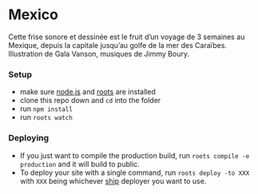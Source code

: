 # Mexico

Cette frise sonore et dessinée est le fruit d’un voyage de 3 semaines au Mexique, depuis la capitale jusqu’au golfe de la mer des Caraïbes. Illustration de Gala Vanson, musiques de Jimmy Boury.

### Setup

- make sure [node.js](http://nodejs.org) and [roots](http://roots.cx) are installed
- clone this repo down and `cd` into the folder
- run `npm install`
- run `roots watch`

### Deploying

- If you just want to compile the production build, run `roots compile -e production` and it will build to public.
- To deploy your site with a single command, run `roots deploy -to XXX` with `XXX` being whichever [ship](https://github.com/carrot/ship#usage) deployer you want to use.

